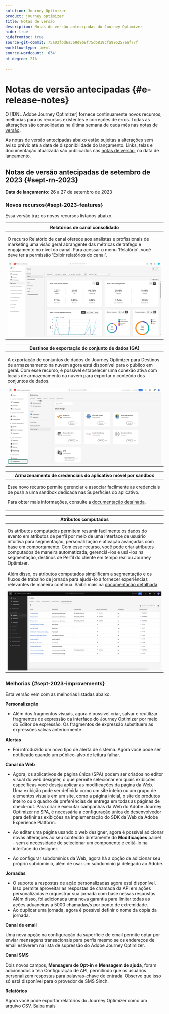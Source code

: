 ```yaml
---
solution: Journey Optimizer
product: journey optimizer
title: Notas de versão
description: Notas de versão antecipadas do Journey Optimizer
hide: true
hidefromtoc: true
source-git-commit: 75a03fbd6a369d9b8f75db819cfa995257eaf77f
workflow-type: tm+mt
source-wordcount: '634'
ht-degree: 21%

---
```


# Notas de versão antecipadas {#e-release-notes}

O [!DNL Adobe Journey Optimizer] fornece continuamente novos recursos, melhorias para os recursos existentes e correções de erros. Todas as alterações são consolidadas na última semana de cada mês nas [notas de versão](release-notes.md).

As notas de versão antecipadas abaixo estão sujeitas a alterações sem aviso prévio até a data de disponibilidade do lançamento. Links, telas e documentação atualizada são publicados nas [notas de versão](release-notes.md), na data de lançamento.

## Notas de versão antecipadas de setembro de 2023 {#sept-rn-2023}

**Data de lançamento**: 26 a 27 de setembro de 2023

### Novos recursos{#sept-2023-features}

Essa versão traz os novos recursos listados abaixo.


<table>
<thead>
<tr>
<th><strong>Relatórios de canal consolidado</strong><br/></th>
</tr>
</thead>
<tbody>
<tr>
<td>
<p>O recurso Relatório de canal oferece aos analistas e profissionais de marketing uma visão geral abrangente das métricas de tráfego e engajamento no nível do canal. Para acessar o menu 'Relatório', você deve ter a permissão 'Exibir relatórios do canal'.</p>
<img src="assets/channel-reports.png"/>
<!--p>For more information, refer to the <a href="../in-app/get-started-in-app.md">detailed documentation</a>.</p-->
</tr>
</tbody>
</table>


<table>
<thead>
<tr>
<th><strong>Destinos de exportação do conjunto de dados (GA)</strong><br/></th>
</tr>
</thead>
<tbody>
<tr>
<td>
<p>A exportação de conjuntos de dados do Journey Optimizer para Destinos de armazenamento na nuvem agora está disponível para o público em geral. Com esse recurso, é possível estabelecer uma conexão ativa com locais de armazenamento na nuvem para exportar o conteúdo dos conjuntos de dados.</p>
<img src="../data/assets/dataset-export-setup.png">
<!--p>For more information, refer to the <a href="../audience/get-started-audience-orchestration.md">detailed documentation</a>.</p-->
</td>
</tr>
</tbody>
</table>

<table>
<thead>
<tr>
<th><strong>Armazenamento de credenciais do aplicativo móvel por sandbox</strong><br/></th>
</tr>
</thead>
<tbody>
<tr>
<td>
<p>Esse novo recurso permite gerenciar e associar facilmente as credenciais de push a uma sandbox dedicada nas Superfícies do aplicativo.</p>
<p>Para obter mais informações, consulte a <a href="../in-app/inapp-configuration.md">documentação detalhada</a>.</p>
</tr>
</tbody>
</table>

<table>
<thead>
<tr>
<th><strong>Atributos computados</strong><br/></th>
</tr>
</thead>
<tbody>
<tr>
<td>
<p>Os atributos computados permitem resumir facilmente os dados do evento em atributos de perfil por meio de uma interface de usuário intuitiva para segmentação, personalização e ativação avançadas com base em comportamento. Com esse recurso, você pode criar atributos computados de maneira automatizada, gerenciá-los e usá-los na segmentação, destinos de Perfil do cliente em tempo real ou Journey Optimizer.<br/><br/>
Além disso, os atributos computados simplificam a segmentação e os fluxos de trabalho de jornada para ajudá-lo a fornecer experiências relevantes de maneira contínua. Saiba mais na <a href="https://experienceleague.adobe.com/docs/experience-platform/profile/computed-attributes/overview.html">documentação detalhada</a>.</p>
<img src="assets/computed-attributes.png">
</tr>
</tbody>
</table>


### Melhorias {#sept-2023-improvements}

Esta versão vem com as melhorias listadas abaixo.

<!--**Audiences**

* You can now target audiences uploaded from a CSV file into journeys and campaigns.
* You can now target audiences resulting from composition workflows into journeys. -->

**Personalização**

* Além dos fragmentos visuais, agora é possível criar, salvar e reutilizar fragmentos de expressão da interface do Journey Optimizer por meio do Editor de expressão. Os fragmentos de expressão substituem as expressões salvas anteriormente.

**Alertas**

* Foi introduzido um novo tipo de alerta de sistema. Agora você pode ser notificado quando um público-alvo de leitura falhar.

**Canal da Web**

* Agora, os aplicativos de página única (SPA) podem ser criados no editor visual do web designer, o que permite selecionar em quais exibições específicas você deseja aplicar as modificações da página da Web. Uma exibição pode ser definida como um site inteiro ou um grupo de elementos visuais em um site, como a página inicial, o site de produtos inteiro ou o quadro de preferências de entrega em todas as páginas de check-out. Para criar e executar campanhas da Web do Adobe Journey Optimizer no SPA, é necessária a configuração única do desenvolvedor para definir as exibições na implementação do SDK da Web da Adobe Experience Platform.

* Ao editar uma página usando o web designer, agora é possível adicionar novas alterações ao seu conteúdo diretamente do **Modificações** painel - sem a necessidade de selecionar um componente e editá-lo na interface do designer.
* Ao configurar subdomínios da Web, agora há a opção de adicionar seu próprio subdomínio, além de usar um subdomínio já delegado ao Adobe.

**Jornadas**

* O suporte a respostas de ação personalizadas agora está disponível. Isso permite aproveitar as respostas de chamada da API em ações personalizadas e orquestrar sua jornada com base nessas respostas. Além disso, foi adicionada uma nova garantia para limitar todas as ações aduaneiras a 5000 chamadas/s por ponto de extremidade.
* Ao duplicar uma jornada, agora é possível definir o nome da cópia da jornada.

<!--
* The maximum duration that you can define in the Wait activity is now 29 days instead of 30.
-->

**Canal de email**

Uma nova opção na configuração da superfície de email permite optar por enviar mensagens transacionais para perfis mesmo se os endereços de email estiverem na lista de supressão do Adobe Journey Optimizer.

**Canal SMS**

Dois novos campos, **Mensagem de Opt-in** e **Mensagem de ajuda**, foram adicionados à tela Configuração de API, permitindo que os usuários personalizem respostas para palavras-chave de entrada. Observe que isso só está disponível para o provedor de SMS Sinch.

**Relatórios**

Agora você pode exportar relatórios do Journey Optimizer como um arquivo CSV. [Saiba mais](../reports/global-report.md#export-reports)

<!--**Decision management**

Enhancements have been made to the audience picker in journeys or campaigns, with the addition of new columns displaying the origin and update frequency of audiences.    -->